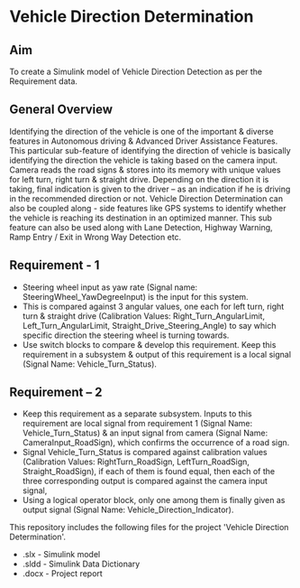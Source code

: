 # Vehicle Direction Determination

## Aim ##
To create a Simulink model of Vehicle Direction Detection as per the Requirement data.

## General Overview ##
Identifying the direction of the vehicle is one of the important & diverse features in Autonomous driving & Advanced Driver Assistance Features. This particular sub-feature of identifying the direction of vehicle is basically identifying the direction the vehicle is taking based on the camera input.
Camera reads the road signs & stores into its memory with unique values for left turn, right turn & straight drive. Depending on the direction it is taking, final indication is given to the driver – as an indication if he is driving in the recommended direction or not.
Vehicle Direction Determination can also be coupled along - side features like GPS systems to identify whether the vehicle is reaching its destination in an optimized manner. This sub feature can also be used along with Lane Detection, Highway Warning, Ramp Entry / Exit in Wrong Way Detection etc.

## Requirement - 1 ##
* Steering wheel input as yaw rate (Signal name: SteeringWheel_YawDegreeInput) is the input for this system.
* This is compared against 3 angular values, one each for left turn, right turn & straight drive (Calibration Values: Right_Turn_AngularLimit, Left_Turn_AngularLimit, Straight_Drive_Steering_Angle) to say which specific direction the steering wheel is turning towards.
* Use switch blocks to compare & develop this requirement. Keep this requirement in a subsystem & output of this requirement is a local signal (Signal Name: Vehicle_Turn_Status).

## Requirement – 2 ##
* Keep this requirement as a separate subsystem. Inputs to this requirement are local signal from requirement 1 (Signal Name: Vehicle_Turn_Status) & an input signal from camera (Signal Name: CameraInput_RoadSign), which confirms the occurrence of a road sign.
* Signal Vehicle_Turn_Status is compared against calibration values (Calibration Values: RightTurn_RoadSign, LeftTurn_RoadSign, Straight_RoadSign), if each of them is found equal, then each of the three corresponding output is compared against the camera input signal,
* Using a logical operator block, only one among them is finally given as output signal (Signal Name: Vehicle_Direction_Indicator).
 
This repository includes the following files for the project 'Vehicle Direction Determination'.
* .slx - Simulink model
* .sldd - Simulink Data Dictionary
* .docx - Project report